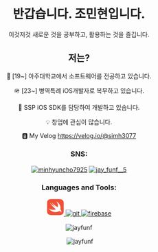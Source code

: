 <div align="center">
    <h1 align="center">반갑습니다. 조민현입니다.</h1>
  
이것저것 새로운 것을 공부하고, 활용하는 것을 즐깁니다.
  
   <h2 align="center">저는?</h2>
  
  🏫 [19~] 아주대학교에서 소프트웨어를 전공하고 있습니다.
  
  🪖 [23~] 병역특례 iOS개발자로 복무하고 있습니다.
  
  🌱 SSP iOS SDK를 담당하여 개발하고 있습니다.
  
  💡 창업에 관심이 많습니다.

  🅱️ My Velog https://velog.io/@simh3077
    <h3 align="center">SNS:</h3>
    <p align="center">
        <a href="https://fb.com/minhyuncho7925" target="blank"><img align="center"
                src="https://raw.githubusercontent.com/rahuldkjain/github-profile-readme-generator/master/src/images/icons/Social/facebook.svg"
                alt="minhyuncho7925" height="30" width="40" /></a>
        <a href="https://instagram.com/jay_funf__5" target="blank"><img align="center"
                src="https://raw.githubusercontent.com/rahuldkjain/github-profile-readme-generator/master/src/images/icons/Social/instagram.svg"
                alt="jay_funf__5" height="30" width="40" /></a>
    </p>

<h3 align="center">Languages and Tools:</h3>
<p align="center"> 
<!--      <a href="https://www.w3schools.com/cpp/" target="_blank" rel="noreferrer"> <img src="https://raw.githubusercontent.com/devicons/devicon/master/icons/cplusplus/cplusplus-original.svg" alt="cplusplus" width="40" height="40"/> </a>  -->
    <a href="https://developer.apple.com/swift/" target="_blank" rel="noreferrer"> <img src="https://raw.githubusercontent.com/devicons/devicon/master/icons/swift/swift-original.svg" alt="swift" width="40" height="40"/> </a> 
    <a href="https://git-scm.com/" target="_blank" rel="noreferrer"> <img src="https://www.vectorlogo.zone/logos/git-scm/git-scm-icon.svg" alt="git" width="40" height="40"/> </a>
    <a href="https://firebase.google.com/" target="_blank" rel="noreferrer"> <img src="https://www.vectorlogo.zone/logos/firebase/firebase-icon.svg" alt="firebase" width="40" height="40"/> </a>  
</p>

<p><img align="center" src="https://github-readme-stats.vercel.app/api/top-langs?username=jayfunf&show_icons=true&locale=en&layout=compact" alt="jayfunf" /></p>
<p>&nbsp;<img align="center" src="https://github-readme-stats.vercel.app/api?username=jayfunf&show_icons=true&locale=en" alt="jayfunf" /></p>
</div>
